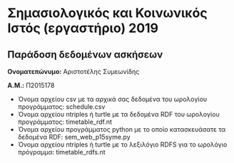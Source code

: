 # Σημασιολογικός και Κοινωνικός Ιστός (εργαστήριο) 2019
## Παράδοση δεδομένων ασκήσεων

**Ονοματεπώνυμο:** Αριστοτέλης Συμεωνίδης

**Α.Μ.:** Π2015178

* Όνομα αρχείου csv με τα αρχικά σας δεδομένα του ωρολογίου προγράμματος: schedule.csv
* Όνομα αρχείου ntriples ή turtle με τα δεδομένα RDF του ωρολογίου προγράμματος: timetable_rdf.nt
* Όνομα αρχείου προγράμματος python με το οποίο κατασκευάσατε τα δεδομένα RDF: sem_web_p15syme.py
* Όνομα αρχείου ntriples ή turtle με το λεξιλόγιο RDFS για το ωρολόγιο πρόγραμμα: timetable_rdfs.nt

